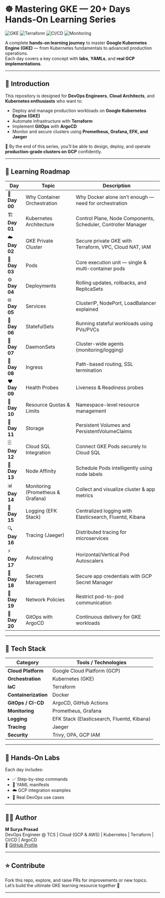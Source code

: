 # ☸️ Mastering GKE — 20+ Days Hands-On Learning Series  
![GKE](https://img.shields.io/badge/GKE-Kubernetes-blue?logo=google-cloud)
![Terraform](https://img.shields.io/badge/IaC-Terraform-purple?logo=terraform)
![CI/CD](https://img.shields.io/badge/CI/CD-GitHub%20Actions-black?logo=githubactions)
![Monitoring](https://img.shields.io/badge/Monitoring-Prometheus%20%7C%20Grafana-orange?logo=grafana)

A complete **hands-on learning journey** to master **Google Kubernetes Engine (GKE)** — from Kubernetes fundamentals to advanced production operations.  
Each day covers a key concept with **labs**, **YAMLs**, and **real GCP implementations**.

---

## 🧭 Introduction

This repository is designed for **DevOps Engineers**, **Cloud Architects**, and **Kubernetes enthusiasts** who want to:
- Deploy and manage production workloads on **Google Kubernetes Engine (GKE)**
- Automate infrastructure with **Terraform**
- Implement **GitOps** with **ArgoCD**
- Monitor and secure clusters using **Prometheus, Grafana, EFK, and Jaeger**

🎯 By the end of this series, you’ll be able to design, deploy, and operate **production-grade clusters on GCP** confidently.

---

## 📅 Learning Roadmap

| Day | Topic | Description |
|-----|--------|-------------|
| 🧠 **Day 00** | Why Container Orchestration | Why Docker alone isn’t enough — need for orchestration |
| 🏗️ **Day 01** | Kubernetes Architecture | Control Plane, Node Components, Scheduler, Controller Manager |
| ☁️ **Day 02** | GKE Private Cluster | Secure private GKE with Terraform, VPC, Cloud NAT, IAM |
| 🧩 **Day 03** | Pods | Core execution unit — single & multi-container pods |
| ⚙️ **Day 04** | Deployments | Rolling updates, rollbacks, and ReplicaSets |
| 🌐 **Day 05** | Services | ClusterIP, NodePort, LoadBalancer explained |
| 🧱 **Day 06** | StatefulSets | Running stateful workloads using PVs/PVCs |
| 🧩 **Day 07** | DaemonSets | Cluster-wide agents (monitoring/logging) |
| 🚪 **Day 08** | Ingress | Path-based routing, SSL termination |
| ❤️ **Day 09** | Health Probes | Liveness & Readiness probes |
| 📏 **Day 10** | Resource Quotas & Limits | Namespace-level resource management |
| 💾 **Day 11** | Storage | Persistent Volumes and PersistentVolumeClaims |
| 🗄️ **Day 12** | Cloud SQL Integration | Connect GKE Pods securely to Cloud SQL |
| 📍 **Day 13** | Node Affinity | Schedule Pods intelligently using node labels |
| 📊 **Day 14** | Monitoring (Prometheus & Grafana) | Collect and visualize cluster & app metrics |
| 🧾 **Day 15** | Logging (EFK Stack) | Centralized logging with Elasticsearch, Fluentd, Kibana |
| 🔍 **Day 16** | Tracing (Jaeger) | Distributed tracing for microservices |
| ⚡ **Day 17** | Autoscaling | Horizontal/Vertical Pod Autoscalers |
| 🔐 **Day 18** | Secrets Management | Secure app credentials with GCP Secret Manager |
| 🧱 **Day 19** | Network Policies | Restrict pod-to-pod communication |
| 🚀 **Day 20** | GitOps with ArgoCD | Continuous delivery for GKE workloads |

---

## 🧰 Tech Stack

| Category | Tools / Technologies |
|-----------|----------------------|
| **Cloud Platform** | Google Cloud Platform (GCP) |
| **Orchestration** | Kubernetes (GKE) |
| **IaC** | Terraform |
| **Containerization** | Docker |
| **GitOps / CI-CD** | ArgoCD, GitHub Actions |
| **Monitoring** | Prometheus, Grafana |
| **Logging** | EFK Stack (Elasticsearch, Fluentd, Kibana) |
| **Tracing** | Jaeger |
| **Security** | Trivy, OPA, GCP IAM |

---

## 🧪 Hands-On Labs

Each day includes:
- ✅ Step-by-step commands  
- 📘 YAML manifests  
- ☁️ GCP integration examples  
- 🧩 Real DevOps use cases  

---

## 👨‍💻 Author

**M Surya Prasad**  
DevOps Engineer @ TCS | Cloud (GCP & AWS) | Kubernetes | Terraform | CI/CD | ArgoCD  
🔗 [GitHub Profile](https://github.com/mokadi-suryaprasad)

---

## ⭐ Contribute

Fork this repo, explore, and raise PRs for improvements or new topics.  
Let’s build the ultimate GKE learning resource together 🚀

---
